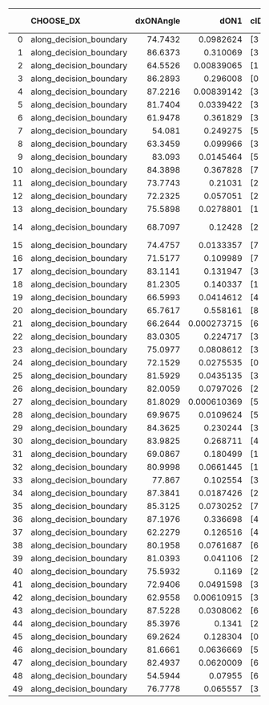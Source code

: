 |    | CHOOSE_DX               |   dxONAngle |        dON1 | cIDON1   |   dON_patch_1 |   nTON |         dON |   dxOFFAngle |       dOFF1 | cIDOFF1   |   dOFF_patch_1 |   nTOFF |        dOFF | SUCCESS   |   nExp |   dual_point_id |   subpoint_time_seconds |   total_execution_time |      logp |      dOFF/dON | Vote dOFF>dON   |
|---:|:------------------------|------------:|------------:|:---------|--------------:|-------:|------------:|-------------:|------------:|:----------|---------------:|--------:|------------:|:----------|-------:|----------------:|------------------------:|-----------------------:|----------:|--------------:|:----------------|
|  0 | along_decision_boundary |     74.7432 | 0.0982624   | [3 7]    |   0.0982624   |      1 | 0.0982624   |      69.9557 | 0.0853434   | [3 7]     |    0.0853434   |       1 | 0.0853434   | False     |      1 |               2 |                1.81376  |                2.26059 |  0        |   0.868526    | False           |
|  1 | along_decision_boundary |     86.6373 | 0.310069    | [3 7]    |   0.310069    |      1 | 0.310069    |      83.2597 | 0.830435    | [3 7]     |    0.830435    |       1 | 0.830435    | True      |      2 |               5 |                4.53807  |                9.80351 | -0.5      |   2.67823     | True            |
|  2 | along_decision_boundary |     64.5526 | 0.00839065  | [1 9]    |   0.00839065  |      1 | 0.00839065  |      64.632  | 0.0577484   | [0 9]     |    0.0577484   |       1 | 0.0577484   | True      |      3 |               8 |                2.69792  |               12.5871  | -0        |   6.88247     | True            |
|  3 | along_decision_boundary |     86.2893 | 0.296008    | [0 8]    |   0.296008    |      1 | 0.296008    |      76.594  | 0.669491    | [1 8]     |    0.669491    |       1 | 0.669491    | True      |      4 |               9 |                8.12688  |               20.7189  | -0.166667 |   2.26173     | True            |
|  4 | along_decision_boundary |     87.2216 | 0.00839142  | [3 5]    |   0.00839142  |      1 | 0.00839142  |      81.8386 | 0.0522393   | [3 5]     |    0.0522393   |       1 | 0.0522393   | True      |      5 |              10 |                1.54418  |               22.2701  | -0.5      |   6.22533     | True            |
|  5 | along_decision_boundary |     81.7404 | 0.0339422   | [3 6]    |   0.0339422   |      1 | 0.0339422   |      77.302  | 0.0531419   | [3 6]     |    0.0531419   |       1 | 0.0531419   | True      |      6 |              12 |                1.34803  |               23.6927  | -0.9      |   1.56566     | True            |
|  6 | along_decision_boundary |     61.9478 | 0.361829    | [3 4]    |   0.361829    |      1 | 0.361829    |      59.1688 | 0.0589697   | [3 4]     |    0.0589697   |       1 | 0.0589697   | False     |      7 |              16 |                5.04227  |               28.9025  | -1.33333  |   0.162977    | False           |
|  7 | along_decision_boundary |     54.081  | 0.249275    | [5 6]    |   0.249275    |      1 | 0.249275    |      57.7845 | 0.19606     | [5 6]     |    0.19606     |       1 | 0.19606     | False     |      8 |              17 |                3.87429  |               32.7808  | -0.642857 |   0.786521    | False           |
|  8 | along_decision_boundary |     63.3459 | 0.099966    | [3 7]    |   0.099966    |      1 | 0.099966    |      61.5853 | 0.144046    | [3 7]     |    0.144046    |       1 | 0.144046    | True      |      9 |              18 |                1.35518  |               34.141   | -0.25     |   1.44095     | True            |
|  9 | along_decision_boundary |     83.093  | 0.0145464   | [5 7]    |   0.0145464   |      1 | 0.0145464   |      73.9838 | 0.1578      | [5 7]     |    0.1578      |       1 | 0.1578      | True      |     10 |              19 |                1.84618  |               35.9942  | -0.5      |  10.8481      | True            |
| 10 | along_decision_boundary |     84.3898 | 0.367828    | [7 9]    |   0.367828    |      1 | 0.367828    |      85.531  | 0.0941792   | [7 9]     |    0.0941792   |       1 | 0.0941792   | False     |     11 |              21 |                2.92605  |               42.5414  | -0.8      |   0.256041    | False           |
| 11 | along_decision_boundary |     73.7743 | 0.21031     | [2 7]    |   0.21031     |      1 | 0.21031     |      74.9404 | 0.16854     | [2 7]     |    0.16854     |       1 | 0.16854     | False     |     12 |              22 |                2.90249  |               45.4519  | -0.409091 |   0.80139     | False           |
| 12 | along_decision_boundary |     72.2325 | 0.057051    | [2 7]    |   0.057051    |      1 | 0.057051    |      76.4583 | 0.125158    | [2 7]     |    0.125158    |       1 | 0.125158    | True      |     13 |              23 |                2.12969  |               47.5866  | -0.166667 |   2.19379     | True            |
| 13 | along_decision_boundary |     75.5898 | 0.0278801   | [1 2]    |   0.0278801   |      1 | 0.0278801   |      82.5024 | 0.141961    | [0 2]     |    0.141961    |       1 | 0.141961    | True      |     14 |              24 |                3.18807  |               50.7821  | -0.346154 |   5.09184     | True            |
| 14 | along_decision_boundary |     68.7097 | 0.12428     | [2 5]    |   0.12428     |      1 | 0.12428     |      64.7499 | 3.37235e-05 | [2 5]     |    3.37235e-05 |       1 | 3.37235e-05 | False     |     15 |              29 |                2.02208  |               56.9311  | -0.571429 |   0.000271351 | False           |
| 15 | along_decision_boundary |     74.4757 | 0.0133357   | [7 9]    |   0.0133357   |      1 | 0.0133357   |      75.2166 | 0.210724    | [7 9]     |    0.210724    |       1 | 0.210724    | True      |     16 |              30 |                2.54211  |               59.4782  | -0.3      |  15.8016      | True            |
| 16 | along_decision_boundary |     71.5177 | 0.109989    | [7 9]    |   0.109989    |      1 | 0.109989    |      63.09   | 0.496414    | [7 9]     |    0.496414    |       1 | 0.496414    | True      |     17 |              31 |                5.78344  |               65.2696  | -0.5      |   4.51331     | True            |
| 17 | along_decision_boundary |     83.1141 | 0.131947    | [3 5]    |   0.131947    |      1 | 0.131947    |      83.4413 | 0.203409    | [3 5]     |    0.203409    |       1 | 0.203409    | True      |     18 |              32 |                3.70207  |               68.9786  | -0.735294 |   1.54159     | True            |
| 18 | along_decision_boundary |     81.2305 | 0.140337    | [1 9]    |   0.140337    |      1 | 0.140337    |      69.639  | 0.168113    | [0 9]     |    0.168113    |       1 | 0.168113    | True      |     19 |              35 |                1.47423  |               70.533   | -1        |   1.19792     | True            |
| 19 | along_decision_boundary |     66.5993 | 0.0414612   | [4 5]    |   0.0414612   |      1 | 0.0414612   |      67.9941 | 0.124212    | [4 5]     |    0.124212    |       1 | 0.124212    | True      |     20 |              39 |                3.07394  |               84.7137  | -1.28947  |   2.99585     | True            |
| 20 | along_decision_boundary |     65.7617 | 0.558161    | [8 9]    |   0.558161    |      1 | 0.558161    |      60.3619 | 0.131168    | [8 9]     |    0.131168    |       1 | 0.131168    | False     |     21 |              40 |                2.97512  |               87.6938  | -1.6      |   0.235       | False           |
| 21 | along_decision_boundary |     66.2644 | 0.000273715 | [6 9]    |   0.000273715 |      1 | 0.000273715 |      63.8799 | 0.0169037   | [6 9]     |    0.0169037   |       1 | 0.0169037   | True      |     22 |              43 |                1.77609  |               89.5765  | -1.16667  |  61.7565      | True            |
| 22 | along_decision_boundary |     83.0305 | 0.224717    | [3 7]    |   0.224717    |      1 | 0.224717    |      72.3417 | 0.376897    | [3 7]     |    0.376897    |       1 | 0.376897    | True      |     23 |              45 |                3.58566  |               93.2079  | -1.45455  |   1.67721     | True            |
| 23 | along_decision_boundary |     75.0977 | 0.0808612   | [3 5]    |   0.0808612   |      1 | 0.0808612   |      76.9768 | 0.0540295   | [3 5]     |    0.0540295   |       1 | 0.0540295   | False     |     24 |              46 |                1.63421  |               94.8492  | -1.76087  |   0.668175    | False           |
| 24 | along_decision_boundary |     72.1529 | 0.0275535   | [0 4]    |   0.0275535   |      1 | 0.0275535   |      50.5829 | 0.00321733  | [1 4]     |    0.00321733  |       1 | 0.00321733  | False     |     25 |              47 |                1.37055  |               96.2252  | -1.33333  |   0.116767    | False           |
| 25 | along_decision_boundary |     81.5929 | 0.0435135   | [3 4]    |   0.0435135   |      1 | 0.0435135   |      73.9432 | 0.0658093   | [3 4]     |    0.0658093   |       1 | 0.0658093   | True      |     26 |              54 |                1.59772  |              101.487   | -0.98     |   1.51239     | True            |
| 26 | along_decision_boundary |     82.0059 | 0.0797026   | [2 3]    |   0.0797026   |      1 | 0.0797026   |      78.4713 | 0.706706    | [2 3]     |    0.706706    |       1 | 0.706706    | True      |     27 |              58 |                4.72258  |              106.352   | -1.23077  |   8.86678     | True            |
| 27 | along_decision_boundary |     81.8029 | 0.000610369 | [5 9]    |   0.000610369 |      1 | 0.000610369 |      83.9948 | 0.165282    | [5 9]     |    0.165282    |       1 | 0.165282    | True      |     28 |              59 |                1.62233  |              107.982   | -1.5      | 270.79        | True            |
| 28 | along_decision_boundary |     69.9675 | 0.0109624   | [5 9]    |   0.0109624   |      1 | 0.0109624   |      68.9965 | 0.0931272   | [5 9]     |    0.0931272   |       1 | 0.0931272   | True      |     29 |              61 |                1.56621  |              109.606   | -1.78571  |   8.49518     | True            |
| 29 | along_decision_boundary |     84.3625 | 0.230244    | [3 7]    |   0.230244    |      1 | 0.230244    |      63.3465 | 0.29319     | [3 7]     |    0.29319     |       1 | 0.29319     | True      |     30 |              62 |                4.74923  |              114.363   | -2.08621  |   1.27339     | True            |
| 30 | along_decision_boundary |     83.9825 | 0.268711    | [4 8]    |   0.268711    |      1 | 0.268711    |      73.1828 | 0.172468    | [4 8]     |    0.172468    |       1 | 0.172468    | False     |     31 |              63 |                4.4933   |              118.863   | -2.4      |   0.641837    | False           |
| 31 | along_decision_boundary |     69.0867 | 0.180499    | [1 2]    |   0.180499    |      1 | 0.180499    |      78.4536 | 0.00793131  | [0 2]     |    0.00793131  |       1 | 0.00793131  | False     |     32 |              64 |                2.45069  |              121.319   | -1.95161  |   0.0439411   | False           |
| 32 | along_decision_boundary |     80.9998 | 0.0661445   | [1 2]    |   0.0661445   |      1 | 0.0661445   |      84.3952 | 0.415697    | [0 2]     |    0.415697    |       1 | 0.415697    | True      |     33 |              65 |                1.83322  |              123.163   | -1.5625   |   6.28469     | True            |
| 33 | along_decision_boundary |     77.867  | 0.102554    | [3 6]    |   0.102554    |      1 | 0.102554    |      80.2819 | 0.336834    | [3 6]     |    0.336834    |       1 | 0.336834    | True      |     34 |              78 |                4.76593  |              153.286   | -1.83333  |   3.28447     | True            |
| 34 | along_decision_boundary |     87.3841 | 0.0187426   | [2 7]    |   0.0187426   |      1 | 0.0187426   |      87.2743 | 0.0245765   | [2 7]     |    0.0245765   |       1 | 0.0245765   | True      |     35 |              79 |                0.970702 |              154.262   | -2.11765  |   1.31126     | True            |
| 35 | along_decision_boundary |     85.3125 | 0.0730252   | [7 9]    |   0.0730252   |      1 | 0.0730252   |      84.8794 | 0.136782    | [7 9]     |    0.136782    |       1 | 0.136782    | True      |     36 |              80 |                2.36035  |              156.627   | -2.41429  |   1.87308     | True            |
| 36 | along_decision_boundary |     87.1976 | 0.336698    | [4 6]    |   0.336698    |      1 | 0.336698    |      56.73   | 0.139382    | [4 6]     |    0.139382    |       1 | 0.139382    | False     |     37 |              82 |                5.24583  |              161.909   | -2.72222  |   0.413967    | False           |
| 37 | along_decision_boundary |     62.2279 | 0.126516    | [4 5]    |   0.126516    |      1 | 0.126516    |      70.5405 | 0.0627305   | [4 5]     |    0.0627305   |       1 | 0.0627305   | False     |     38 |              85 |                2.10115  |              166.666   | -2.28378  |   0.495831    | False           |
| 38 | along_decision_boundary |     80.1958 | 0.0761687   | [6 9]    |   0.0761687   |      1 | 0.0761687   |      71.9037 | 0.0728379   | [6 9]     |    0.0728379   |       1 | 0.0728379   | False     |     39 |              87 |                2.48123  |              169.198   | -1.89474  |   0.956271    | False           |
| 39 | along_decision_boundary |     81.0393 | 0.041106    | [2 4]    |   0.041106    |      1 | 0.041106    |      78.7039 | 0.113884    | [2 4]     |    0.113884    |       1 | 0.113884    | True      |     40 |              89 |                1.4989   |              173.173   | -1.55128  |   2.77049     | True            |
| 40 | along_decision_boundary |     75.5932 | 0.1169      | [2 7]    |   0.1169      |      1 | 0.1169      |      83.2344 | 0.249855    | [2 7]     |    0.249855    |       1 | 0.249855    | True      |     41 |              91 |                4.25023  |              177.477   | -1.8      |   2.13734     | True            |
| 41 | along_decision_boundary |     72.9406 | 0.0491598   | [3 7]    |   0.0491598   |      1 | 0.0491598   |      88.3102 | 0.342984    | [3 7]     |    0.342984    |       1 | 0.342984    | True      |     42 |              93 |                3.52662  |              183.281   | -2.06098  |   6.97692     | True            |
| 42 | along_decision_boundary |     62.9558 | 0.00610915  | [3 7]    |   0.00610915  |      1 | 0.00610915  |      73.8485 | 0.0283946   | [3 7]     |    0.0283946   |       1 | 0.0283946   | True      |     43 |              96 |                1.60836  |              187.166   | -2.33333  |   4.64788     | True            |
| 43 | along_decision_boundary |     87.5228 | 0.0308062   | [6 7]    |   0.0308062   |      1 | 0.0308062   |      83.7728 | 0.0442618   | [6 7]     |    0.0442618   |       1 | 0.0442618   | True      |     44 |              97 |                1.47831  |              188.65    | -2.61628  |   1.43678     | True            |
| 44 | along_decision_boundary |     85.3976 | 0.1341      | [2 3]    |   0.1341      |      1 | 0.1341      |      76.4579 | 0.207125    | [2 3]     |    0.207125    |       1 | 0.207125    | True      |     45 |              98 |                1.88013  |              190.537   | -2.90909  |   1.54456     | True            |
| 45 | along_decision_boundary |     69.2624 | 0.128304    | [0 5]    |   0.128304    |      1 | 0.128304    |      78.87   | 0.105252    | [1 5]     |    0.105252    |       1 | 0.105252    | False     |     46 |             100 |                1.54805  |              192.138   | -3.21111  |   0.820328    | False           |
| 46 | along_decision_boundary |     81.6661 | 0.0636669   | [5 6]    |   0.0636669   |      1 | 0.0636669   |      82.7917 | 0.298918    | [5 6]     |    0.298918    |       1 | 0.298918    | True      |     47 |             107 |                2.48956  |              198.383   | -2.78261  |   4.69504     | True            |
| 47 | along_decision_boundary |     82.4937 | 0.0620009   | [6 9]    |   0.0620009   |      1 | 0.0620009   |      81.1816 | 0.225813    | [6 9]     |    0.225813    |       1 | 0.225813    | True      |     48 |             108 |                3.4649   |              201.856   | -3.07447  |   3.6421      | True            |
| 48 | along_decision_boundary |     54.5944 | 0.07955     | [6 8]    |   0.07955     |      1 | 0.07955     |      50.4973 | 0.192168    | [6 8]     |    0.192168    |       1 | 0.192168    | True      |     49 |             110 |                2.8726   |              204.778   | -3.375    |   2.41569     | True            |
| 49 | along_decision_boundary |     76.7778 | 0.065557    | [3 8]    |   0.065557    |      1 | 0.065557    |      80.5106 | 0.323764    | [3 8]     |    0.323764    |       1 | 0.323764    | True      |     50 |             111 |                4.42412  |              209.213   | -3.68367  |   4.93867     | True            |